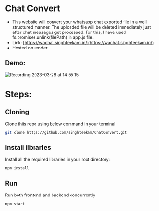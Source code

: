 # Chat Convert
- This website will convert your whatsapp chat exported file in a well structured manner. The uploaded file will be deleted immediately just after chat messages get processed. For this, I have used fs.promises.unlink(filePath) in app.js file. 
- Link: [https://wachat.singhteekam.in/](https://wachat.singhteekam.in/)
- Hosted on render
## Demo:
![Recording 2023-03-28 at 14 55 15](https://user-images.githubusercontent.com/55067104/228192078-06045aa8-da7b-4ab6-87b5-dde413f5aece.gif)

# Steps:
## Cloning
Clone thiis repo using below command in your terminal
```bash
git clone https://github.com/singhteekam/ChatConvert.git
```
## Install libraries
Install all the required libraries in your root directory:
```bash
npm install
```
## Run
Run both frontend and backend concurrently
```bash
npm start
```
